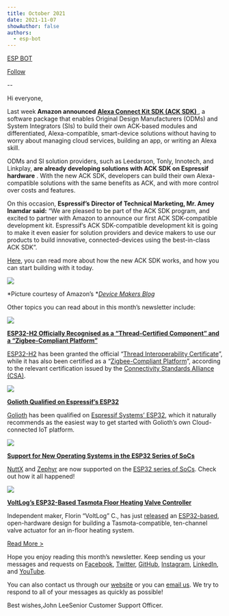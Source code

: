 ```yaml
---
title: October 2021
date: 2021-11-07
showAuthor: false
authors: 
  - esp-bot
---
```

[ESP BOT](https://medium.com/@espbot?source=post_page-----1ebb97d9e53b--------------------------------)

[Follow](https://medium.com/m/signin?actionUrl=https%3A%2F%2Fmedium.com%2F_%2Fsubscribe%2Fuser%2F71611a95e5c4&operation=register&redirect=https%3A%2F%2Fblog.espressif.com%2Foctober-2021-1ebb97d9e53b&user=ESP+BOT&userId=71611a95e5c4&source=post_page-71611a95e5c4----1ebb97d9e53b---------------------post_header-----------)

--

Hi everyone,

Last week __Amazon announced__ [__Alexa Connect Kit SDK (ACK SDK)__ ](https://developer.amazon.com/en-US/blogs/alexa/device-makers/2021/10/new-alexa-connect-kit-sdk-for-smart-home-devices), a software package that enables Original Design Manufacturers (ODMs) and System Integrators (SIs) to build their own ACK-based modules and differentiated, Alexa-compatible, smart-device solutions without having to worry about managing cloud services, building an app, or writing an Alexa skill.

ODMs and SI solution providers, such as Leedarson, Tonly, Innotech, and Linkplay, __are already developing solutions with ACK SDK on Espressif hardware__ . With the new ACK SDK, developers can build their own Alexa-compatible solutions with the same benefits as ACK, and with more control over costs and features.

On this occasion, __Espressif’s Director of Technical Marketing, Mr. Amey Inamdar said:__  “We are pleased to be part of the ACK SDK program, and excited to partner with Amazon to announce our first ACK SDK-compatible development kit. Espressif’s ACK SDK-compatible development kit is going to make it even easier for solution providers and device makers to use our products to build innovative, connected-devices using the best-in-class ACK SDK”.

[Here](https://developer.amazon.com/en-US/blogs/alexa/device-makers/2021/10/new-alexa-connect-kit-sdk-for-smart-home-devices), you can read more about how the new ACK SDK works, and how you can start building with it today.

![](https://miro.medium.com/v2/resize:fit:640/format:webp/0*3dmzFozMUpa3RoWb.jpg)

*Picture courtesy of Amazon’s *[*Device Makers Blog*](https://developer.amazon.com/en-US/blogs/alexa/device-makers/2021/10/new-alexa-connect-kit-sdk-for-smart-home-devices)

Other topics you can read about in this month’s newsletter include:

![](https://miro.medium.com/v2/resize:fit:640/format:webp/0*Zg4Yn3yjx55M9Czd.png)

[__ESP32-H2 Officially Recognised as a “Thread-Certified Component” and a “Zigbee-Compliant Platform”__ ](https://www.espressif.com/en/media_overview/news/esp32-h2-officially-recognized-%C2%A0%E2%80%9Cthread-certified-component%E2%80%9D-and-%E2%80%9Czigbee)

[ESP32-H2](https://www.espressif.com/en/news/ESP32_H2) has been granted the official “[Thread Interoperability Certificate](https://www.espressif.com/sites/default/files/ESP32-H2%20Thread%20Certification.pdf)”, while it has also been certified as a “[Zigbee-Compliant Platform](https://www.espressif.com/sites/default/files/ESP32-H2%20Zigbee%20Compliant%20Platform%20Certification.pdf)”, according to the relevant certification issued by the [Connectivity Standards Alliance (CSA)](https://csa-iot.org/).

![](https://miro.medium.com/v2/resize:fit:640/format:webp/0*CZRGSUc2pjSk4aIW.png)

[__Golioth Qualified on Espressif’s ESP32__ ](https://www.espressif.com/en/media_overview/news/golioth-qualified-espressif%E2%80%99s-esp32)

[Golioth](https://golioth.io/) has been qualified on [Espressif Systems’ ESP32](https://www.espressif.com/en/products/socs/esp32), which it naturally recommends as the easiest way to get started with Golioth’s own Cloud-connected IoT platform.

![](https://miro.medium.com/v2/resize:fit:640/format:webp/0*ozceYm_9kzFQzkpg.png)

[__Support for New Operating Systems in the ESP32 Series of SoCs__ ](https://www.espressif.com/en/media_overview/news/support-new-operating-systems-esp32-series-socs)

[NuttX](https://nuttx.apache.org/) and [Zephyr](https://www.zephyrproject.org/) are now supported on the [ESP32 series of SoCs](https://www.espressif.com/en/products/socs/esp32). Check out how it all happened!

![](https://miro.medium.com/v2/resize:fit:640/format:webp/0*lv_QIiLBx52Ton8Y.png)

[__VoltLog’s ESP32-Based Tasmota Floor Heating Valve Controller__ ](https://www.espressif.com/en/media_overview/news/voltlog%E2%80%99s-esp32-based-tasmota-floor-heating-valve-controller)

Independent maker, Florin “VoltLog” C., has just [released](https://github.com/voltlog/Valve-Actuator) an [ESP32-based](https://www.espressif.com/en/products/socs/esp32), open-hardware design for building a Tasmota-compatible, ten-channel valve actuator for an in-floor heating system.

[Read More >](https://www.espressif.com/en/company/newsroom/news)

Hope you enjoy reading this month’s newsletter. Keep sending us your messages and requests on [Facebook](https://www.facebook.com/espressif), [Twitter](https://twitter.com/EspressifSystem), [GitHub](https://github.com/espressif), [Instagram](https://www.instagram.com/espressif_systems_official/), [LinkedIn](https://www.linkedin.com/company/espressif-systems/), and [YouTube](https://www.youtube.com/c/EspressifSystems).

You can also contact us through our [website](https://www.espressif.com/en/contact-us/sales-questions) or you can [email us](mailto:newsletter@espressif.com). We try to respond to all of your messages as quickly as possible!

Best wishes,John LeeSenior Customer Support Officer.
